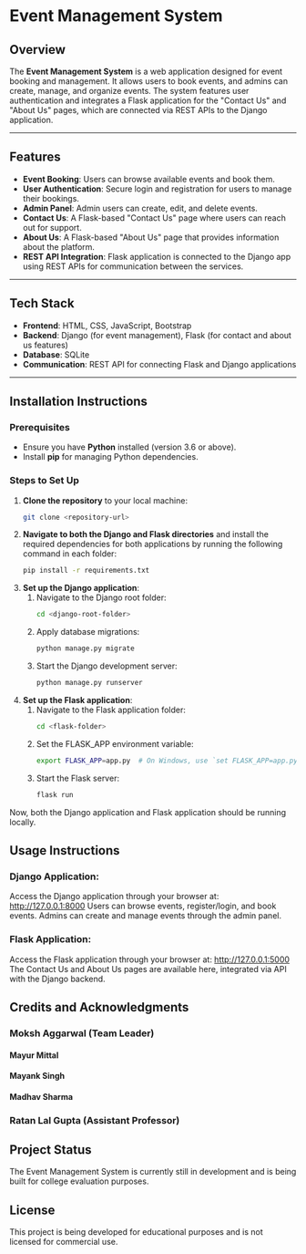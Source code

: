 # Event Management System

## Overview

The **Event Management System** is a web application designed for event booking and management. It allows users to book events, and admins can create, manage, and organize events. The system features user authentication and integrates a Flask application for the "Contact Us" and "About Us" pages, which are connected via REST APIs to the Django application.

---

## Features

- **Event Booking**: Users can browse available events and book them.
- **User Authentication**: Secure login and registration for users to manage their bookings.
- **Admin Panel**: Admin users can create, edit, and delete events.
- **Contact Us**: A Flask-based "Contact Us" page where users can reach out for support.
- **About Us**: A Flask-based "About Us" page that provides information about the platform.
- **REST API Integration**: Flask application is connected to the Django app using REST APIs for communication between the services.

---

## Tech Stack

- **Frontend**: HTML, CSS, JavaScript, Bootstrap
- **Backend**: Django (for event management), Flask (for contact and about us features)
- **Database**: SQLite
- **Communication**: REST API for connecting Flask and Django applications

---

## Installation Instructions

### Prerequisites

- Ensure you have **Python** installed (version 3.6 or above).
- Install **pip** for managing Python dependencies.

### Steps to Set Up

1. **Clone the repository** to your local machine:
   ```bash
   git clone <repository-url>
2. **Navigate to both the Django and Flask directories** and install the required dependencies for both applications by running the following command in each folder:
   ```bash
   pip install -r requirements.txt
3. **Set up the Django application**:
    1. Navigate to the Django root folder:
       ```bash
       cd <django-root-folder>

    2. Apply database migrations:
       ```bash
       python manage.py migrate

    3. Start the Django development server:
       ```bash
       python manage.py runserver

4. **Set up the Flask application**:
    1. Navigate to the Flask application folder:
       ```bash
       cd <flask-folder>

    2. Set the FLASK_APP environment variable:
       ```bash
       export FLASK_APP=app.py  # On Windows, use `set FLASK_APP=app.py`

    3. Start the Flask server:
       ```bash
       flask run

Now, both the Django application and Flask application should be running locally.

## Usage Instructions

### Django Application:
  Access the Django application through your browser at:
  http://127.0.0.1:8000
  Users can browse events, register/login, and book events.
  Admins can create and manage events through the admin panel.

### Flask Application:

  Access the Flask application through your browser at:
  http://127.0.0.1:5000
  The Contact Us and About Us pages are available here, integrated via API with the Django backend.

## Credits and Acknowledgments
  ### Moksh Aggarwal (Team Leader)
  #### Mayur Mittal
  #### Mayank Singh
  #### Madhav Sharma

  
  ### Ratan Lal Gupta (Assistant Professor)

## Project Status
The Event Management System is currently still in development and is being built for college evaluation purposes.

## License
This project is being developed for educational purposes and is not licensed for commercial use.
